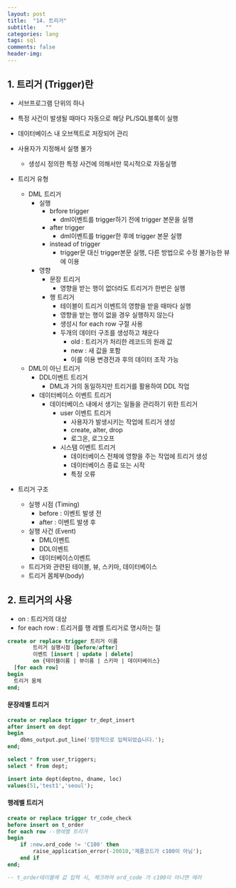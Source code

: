 ```yaml
---
layout: post
title:  "14. 트리거"
subtitle:   ""
categories: lang
tags: sql
comments: false
header-img: 
---
```


## 1. 트리거 (Trigger)란
- 서브프로그램 단위의 하나
- 특정 사건이 발생될 때마다 자동으로 해당 PL/SQL블록이 실행
- 데이터베이스 내 오브젝트로 저장되어 관리
- 사용자가 지정해서 실행 불가
  - 생성시 정의한 특정 사건에 의해서만 묵시적으로 자동실행   

- 트리거 유형
  - DML 트리거
    - 실행
      - brfore trigger
        - dml이벤트를 trigger하기 전에 trigger 본문을 실행
      - after trigger
        - dml이벤트를 trigger한 후에 trigger 본문 실행
      - instead of trigger
        - trigger문 대신 trigger본문 실행, 다른 방법으로 수정 불가능한 뷰에 이용
    - 영향
      - 문장 트리거
        - 영향을 받는 행이 없더라도 트리거가 한번은 실행
      - 행 트리거
        - 테이블이 트리거 이벤트의 영향을 받을 때마다 실행
        - 영향을 받는 행이 없을 경우 실행하지 않는다
        - 생성시 for each row 구절 사용
        - 두개의 데이터 구조를 생성하고 채운다
          - old : 트리거가 처리한 레코드의 원래 값
          - new : 새 값을 포함
          - 이를 이용 변경전과 후의 데이터 조작 가능
  - DML이 아닌 트리거
    - DDL이벤트 트리거
      - DML과 거의 동일하지만 트리거를 활용하여 DDL 작업
    - 데이터베이스 이벤트 트리거
      - 데이터베이스 내에서 생기는 일들을 관리하기 위한 트리거
        - user 이벤트 트리거
          - 사용자가 발생시키는 작업에 트리거 생성
          - create, alter, drop
          - 로그온, 로그오프
        - 시스템 이벤트 트리거
          - 데이터베이스 전체에 영향을 주는 작업에 트리거 생성
          - 데이터베이스 종료 또는 시작
          - 특정 오류   

- 트리거 구조
  - 실행 시점 (Timing)
    - before : 이벤트 발생 전
    - after : 이벤트 발생 후
  - 실행 사건 (Event)
    - DML이벤트
    - DDL이벤트
    - 데이터베이스이벤트
  - 트리거와 관련된 테이블, 뷰, 스키마, 데이터베이스
  - 트리거 몸체부(body)

## 2. 트리거의 사용
- on : 트리거의 대상
- for each row : 트리거를 행 레벨 트리거로 명시하는 절   


```sql
create or replace trigger 트리거 이름
        트리거 실행시점 [before/after]
        이벤트 [insert | update | delete]
        on {테이블이름 | 뷰이름 | 스키마 | 데이터베이스}
  [for each row]
begin
  트리거 몸체
end;  
```
#### 문장레벨 트리거
```sql
create or replace trigger tr_dept_insert
after insert on dept
begin
    dbms_output.put_line('정장적으로 입력되었습니다.');
end;

select * from user_triggers;
select * from dept;

insert into dept(deptno, dname, loc)
values(51,'test1','seoul');
```

#### 행레벨 트리거   

```sql
create or replace trigger tr_code_check
before insert on t_order
for each row --행레벨 트리거
begin
    if :new.ord_code != 'C100' then
        raise_application_error(-20010,'제품코드가 c100이 아님');
    end if
end;

-- t_order테이블에 값 입력 시, 체크하여 ord_code 가 c100이 아니면 에러
```


